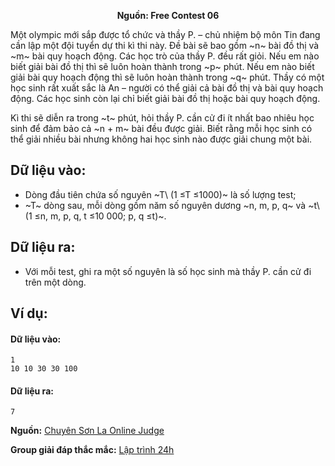 **<center>Nguồn:  Free Contest 06</center>**

Một olympic mới sắp được tổ chức và thầy P. – chủ nhiệm bộ môn Tin đang cần lập một đội tuyển dự thi kì thi này. Đề bài sẽ bao gồm ~n~ bài đồ thị và ~m~ bài quy hoạch động. Các học trò của thầy P. đều rất giỏi. Nếu em nào biết giải bài đồ thị thì sẽ luôn hoàn thành trong ~p~ phút. Nếu em nào biết giải bài quy hoạch động thì sẽ luôn hoàn thành trong ~q~ phút. Thầy có một học sinh rất xuất sắc là An – người có thể giải cả bài đồ thị và bài quy hoạch động. Các học sinh còn lại chỉ biết giải bài đồ thị hoặc bài quy hoạch động.

Kì thi sẽ diễn ra trong ~t~ phút, hỏi thầy P. cần cử đi ít nhất bao nhiêu học sinh để đảm bảo cả ~n + m~ bài đều được giải. Biết rằng mỗi học sinh có thể giải nhiều bài nhưng không hai học sinh nào được giải chung một bài.

## Dữ liệu vào:
- Dòng đầu tiên chứa số nguyên ~T\ (1 ≤T ≤1000)~ là số lượng test;
- ~T~ dòng sau, mỗi dòng gồm  năm số nguyên dương ~n, m, p, q~ và ~t\ (1 ≤n, m, p, q, t ≤10 000; p, q ≤t)~.

## Dữ liệu ra:
- Với mỗi test, ghi ra một số nguyên là số học sinh mà thầy P. cần cử đi trên một dòng.

## Ví dụ:
#### Dữ liệu vào:
```
1
10 10 30 30 100
```

#### Dữ liệu ra:
```
7
```
**Nguồn:** [Chuyên Sơn La Online Judge](http://csloj.ddns.net/)

**Group giải đáp thắc mắc:** [Lập trình 24h](https://www.facebook.com/groups/1386904321519984)